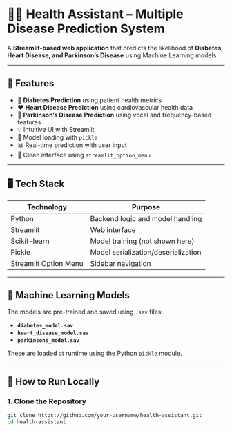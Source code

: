 # 🧑‍⚕️ Health Assistant – Multiple Disease Prediction System

A **Streamlit-based web application** that predicts the likelihood of **Diabetes, Heart Disease, and Parkinson’s Disease** using Machine Learning models.

---

## 📌 Features
- 🔬 **Diabetes Prediction** using patient health metrics
- ❤️ **Heart Disease Prediction** using cardiovascular health data
- 🧠 **Parkinson’s Disease Prediction** using vocal and frequency-based features
- 💡 Intuitive UI with Streamlit
- 📁 Model loading with `pickle`
- 📊 Real-time prediction with user input
- 📱 Clean interface using `streamlit_option_menu`

---

## 🖥️ Tech Stack

| Technology     | Purpose                           |
|----------------|------------------------------------|
| Python         | Backend logic and model handling  |
| Streamlit      | Web interface                     |
| Scikit-learn   | Model training (not shown here)   |
| Pickle         | Model serialization/deserialization |
| Streamlit Option Menu | Sidebar navigation         |

---

## 🧠 Machine Learning Models

The models are pre-trained and saved using `.sav` files:

- **`diabetes_model.sav`**
- **`heart_disease_model.sav`**
- **`parkinsons_model.sav`**

These are loaded at runtime using the Python `pickle` module.

---

## 🚀 How to Run Locally

### 1. Clone the Repository

```bash
git clone https://github.com/your-username/health-assistant.git
cd health-assistant
